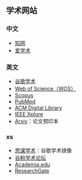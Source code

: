 ## 学术网站

### 中文

- [知网](https://www.cnki.net/)
- [爱学术](https://www.ixueshu.com/)

### 英文

- [谷歌学术](https://scholar.google.com/)
- [Web of Science（WOS）](https://www.webofscience.com)
- [Scopus](https://www.scopus.com)
- [PubMed](https://pubmed.ncbi.nlm.nih.gov/)
- [ACM Digital Library](https://dl.acm.org)
- [IEEE Xplore](https://ieeexplore.ieee.org)
- [Arxiv](https://arxiv.org/)：论文预印本

### xs

- [思谋学术](https://ac.scmor.com/)：谷歌学术镜像
- [谷粉学术论坛](https://bbs.yuyingufen.com/)
- [Academia.edu](https://www.academia.edu)
- [ResearchGate](https://www.researchgate.net)